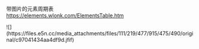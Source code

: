 <p>带图片的元素周期表<br /><a href="https://elements.wlonk.com/ElementsTable.htm" target="_blank" rel="nofollow noopener" translate="no"><span class="invisible">https://</span><span class="ellipsis">elements.wlonk.com/ElementsTab</span><span class="invisible">le.htm</span></a></p>
![](https://files.e5n.cc/media_attachments/files/111/219/477/915/475/490/original/c97041434aa4df9d.jfif)